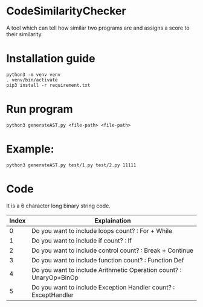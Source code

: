 # CodeSimilarityChecker
A tool which can tell how similar two programs are and assigns a score to their similarity.

# Installation guide
    python3 -m venv venv
    . venv/bin/activate
    pip3 install -r requirement.txt

# Run program
    python3 generateAST.py <file-path> <file-path>

# Example:
    python3 generateAST.py test/1.py test/2.py 11111

# Code

It is a 6 character long binary string code.

Index | Explaination
---   | --- 
0     |   Do you want to include loops count?                : For + While
1     |   Do you want to include if count?                   : If
2     |   Do you want to include control count?              : Break + Continue
3     |   Do you want to include function count?             : Function Def
4     |   Do you want to include Arithmetic Operation count? : UnaryOp+BinOp
5     |   Do you want to include Exception Handler count?    : ExceptHandler
